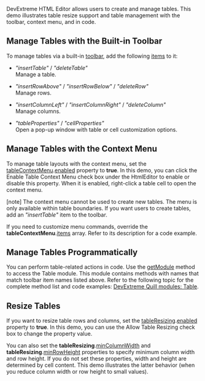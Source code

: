 DevExtreme HTML Editor allows users to create and manage tables. This demo illustrates table resize support and table management with the toolbar, context menu, and in code.
<!--split-->

## Manage Tables with the Built-in Toolbar

To manage tables via a built-in [toolbar](/Documentation/ApiReference/UI_Components/dxHtmlEditor/Configuration/toolbar/), add the following [items](/Documentation/ApiReference/UI_Components/dxHtmlEditor/Configuration/toolbar/items/) to it:

- *"insertTable"* / *"deleteTable"*         
Manage a table.

- *"insertRowAbove"* / *"insertRowBelow"* / *"deleteRow"*       
Manage rows.

- *"insertColumnLeft"* / *"insertColumnRight"* / *"deleteColumn"*           
Manage columns.

- *"tableProperties"* / *"cellProperties"*          
Open a pop-up window with table or cell customization options.

## Manage Tables with the Context Menu

To manage table layouts with the context menu, set the [tableContextMenu](/Documentation/ApiReference/UI_Components/dxHtmlEditor/Configuration/tableContextMenu/).[enabled](/Documentation/ApiReference/UI_Components/dxHtmlEditor/Configuration/tableContextMenu/#enabled) property to **true**. In this demo, you can click the Enable Table Context Menu check box under the HtmlEditor to enable or disable this property. When it is enabled, right-click a table cell to open the context menu.

[note] The context menu cannot be used to create new tables. The menu is only available within table boundaries. If you want users to create tables, add an *"insertTable"* item to the toolbar.

If you need to customize menu commands, override the **tableContextMenu**.[items](/Documentation/ApiReference/UI_Components/dxHtmlEditor/Configuration/tableContextMenu/items/) array. Refer to its description for a code example.

## Manage Tables Programmatically

You can perform table-related actions in code. Use the [getModule](/Documentation/ApiReference/UI_Components/dxHtmlEditor/Methods/#getModulemoduleName) method to access the Table module. This module contains methods with names that match toolbar item names listed above. Refer to the following topic for the complete method list and code examples: <a href="https://github.com/DevExpress/devextreme-quill/blob/master/docs/modules/table.md" target="_blank">DevExtreme Quill modules: Table</a>.

## Resize Tables

If you want to resize table rows and columns, set the [tableResizing](/Documentation/ApiReference/UI_Components/dxHtmlEditor/Configuration/tableResizing/).[enabled](/Documentation/ApiReference/UI_Components/dxHtmlEditor/Configuration/tableResizing/#enabled) property to **true**. In this demo, you can use the Allow Table Resizing check box to change the property value.

You can also set the **tableResizing**.[minColumnWidth](/Documentation/ApiReference/UI_Components/dxHtmlEditor/Configuration/tableResizing/#minColumnWidth) and **tableResizing**.[minRowHeight](/Documentation/ApiReference/UI_Components/dxHtmlEditor/Configuration/tableResizing/#minRowHeight) properties to specify minimum column width and row height. If you do not set these properties, width and height are determined by cell content. This demo illustrates the latter behavior (when you reduce column width or row height to small values).